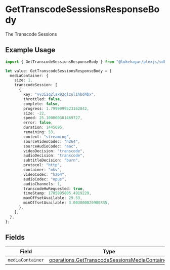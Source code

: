 # GetTranscodeSessionsResponseBody

The Transcode Sessions

## Example Usage

```typescript
import { GetTranscodeSessionsResponseBody } from "@lukehagar/plexjs/sdk/models/operations";

let value: GetTranscodeSessionsResponseBody = {
  mediaContainer: {
    size: 1,
    transcodeSession: [
      {
        key: "vv3i2q2lax92qlzul1hbd4bx",
        throttled: false,
        complete: false,
        progress: 1.7999999523162842,
        size: -22,
        speed: 25.100000381469727,
        error: false,
        duration: 1445695,
        remaining: 53,
        context: "streaming",
        sourceVideoCodec: "h264",
        sourceAudioCodec: "aac",
        videoDecision: "transcode",
        audioDecision: "transcode",
        subtitleDecision: "burn",
        protocol: "http",
        container: "mkv",
        videoCodec: "h264",
        audioCodec: "opus",
        audioChannels: 1,
        transcodeHwRequested: true,
        timeStamp: 1705895805.4919229,
        maxOffsetAvailable: 29.53,
        minOffsetAvailable: 3.003000020980835,
      },
    ],
  },
};
```

## Fields

| Field                                                                                                                 | Type                                                                                                                  | Required                                                                                                              | Description                                                                                                           |
| --------------------------------------------------------------------------------------------------------------------- | --------------------------------------------------------------------------------------------------------------------- | --------------------------------------------------------------------------------------------------------------------- | --------------------------------------------------------------------------------------------------------------------- |
| `mediaContainer`                                                                                                      | [operations.GetTranscodeSessionsMediaContainer](../../../sdk/models/operations/gettranscodesessionsmediacontainer.md) | :heavy_minus_sign:                                                                                                    | N/A                                                                                                                   |